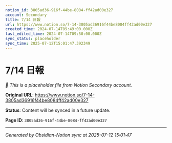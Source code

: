 ```yaml
---
notion_id: 3805ad36-916f-44be-8084-ff42ad00e327
account: Secondary
title: 7/14 日報
url: https://www.notion.so/7-14-3805ad36916f44be8084ff42ad00e327
created_time: 2024-07-14T09:49:00.000Z
last_edited_time: 2024-07-14T09:50:00.000Z
sync_status: placeholder
sync_time: 2025-07-12T15:01:47.392349
---
```


# 7/14 日報

*🔄 This is a placeholder file from Notion Secondary account.*

**Original URL**: https://www.notion.so/7-14-3805ad36916f44be8084ff42ad00e327

**Status**: Content will be synced in a future update.

**Page ID**: `3805ad36-916f-44be-8084-ff42ad00e327`

---

*Generated by Obsidian-Notion sync at 2025-07-12 15:01:47*
